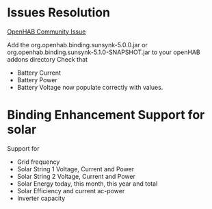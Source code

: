 # Issues Resolution

[OpenHAB Community Issue](https://community.openhab.org/t/new-sun-synk-connect-account-and-inverter-binding/155680/8?u=leec77)

Add the org.openhab.binding.sunsynk-5.0.0.jar or org.openhab.binding.sunsynk-5.1.0-SNAPSHOT.jar to your openHAB addons directory
Check that
* Battery Current
* Battery Power
* Battery Voltage
now populate correctly with values.

# Binding Enhancement Support for solar

Support for
* Grid frequency
* Solar String 1 Voltage, Current and Power
* Solar String 2 Voltage, Current and Power
* Solar Energy today, this month, this year  and total
* Solar Efficiency and current ac-power
* Inverter capacity

